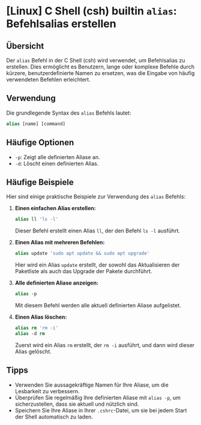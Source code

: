 # [Linux] C Shell (csh) builtin `alias`: Befehlsalias erstellen

## Übersicht
Der `alias` Befehl in der C Shell (csh) wird verwendet, um Befehlsalias zu erstellen. Dies ermöglicht es Benutzern, lange oder komplexe Befehle durch kürzere, benutzerdefinierte Namen zu ersetzen, was die Eingabe von häufig verwendeten Befehlen erleichtert.

## Verwendung
Die grundlegende Syntax des `alias` Befehls lautet:

```csh
alias [name] [command]
```

## Häufige Optionen
- `-p`: Zeigt alle definierten Aliase an.
- `-d`: Löscht einen definierten Alias.

## Häufige Beispiele
Hier sind einige praktische Beispiele zur Verwendung des `alias` Befehls:

1. **Einen einfachen Alias erstellen:**
   ```csh
   alias ll 'ls -l'
   ```
   Dieser Befehl erstellt einen Alias `ll`, der den Befehl `ls -l` ausführt.

2. **Einen Alias mit mehreren Befehlen:**
   ```csh
   alias update 'sudo apt update && sudo apt upgrade'
   ```
   Hier wird ein Alias `update` erstellt, der sowohl das Aktualisieren der Paketliste als auch das Upgrade der Pakete durchführt.

3. **Alle definierten Aliase anzeigen:**
   ```csh
   alias -p
   ```
   Mit diesem Befehl werden alle aktuell definierten Aliase aufgelistet.

4. **Einen Alias löschen:**
   ```csh
   alias rm 'rm -i'
   alias -d rm
   ```
   Zuerst wird ein Alias `rm` erstellt, der `rm -i` ausführt, und dann wird dieser Alias gelöscht.

## Tipps
- Verwenden Sie aussagekräftige Namen für Ihre Aliase, um die Lesbarkeit zu verbessern.
- Überprüfen Sie regelmäßig Ihre definierten Aliase mit `alias -p`, um sicherzustellen, dass sie aktuell und nützlich sind.
- Speichern Sie Ihre Aliase in Ihrer `.cshrc`-Datei, um sie bei jedem Start der Shell automatisch zu laden.
